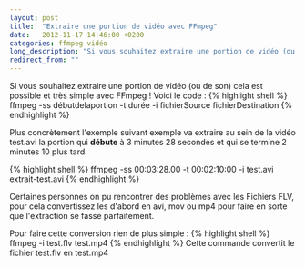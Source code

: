 ```yaml
---
layout: post
title:  "Extraire une portion de vidéo avec FFmpeg"
date:   2012-11-17 14:46:00 +0200
categories: ffmpeg vidéo
long_description: "Si vous souhaitez extraire une portion de vidéo (ou de son) cela est possible et très simple avec FFmpeg !"
redirect_from: ""
---
```

Si vous souhaitez extraire une portion de vidéo (ou de son) cela est possible et très simple avec FFmpeg !
Voici le code :
{% highlight shell %}
ffmpeg -ss débutdelaportion -t durée -i fichierSource fichierDestination
{% endhighlight %}

Plus concrètement l'exemple suivant exemple va extraire au sein de la vidéo test.avi la portion qui <strong>débute</strong> à 3 minutes 28 secondes et qui se termine 2 minutes 10 plus tard.

{% highlight shell %}
ffmpeg -ss 00:03:28.00 -t 00:02:10:00 -i test.avi extrait-test.avi
{% endhighlight %}


Certaines personnes on pu rencontrer des problèmes avec les Fichiers FLV, pour cela convertissez les d'abord en avi, mov ou mp4 pour faire en sorte que l'extraction se fasse parfaitement.

Pour faire cette conversion rien de plus simple :
{% highlight shell %}
ffmpeg -i test.flv test.mp4
{% endhighlight %}
Cette commande convertit le fichier test.flv en test.mp4

